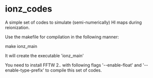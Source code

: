 ionz_codes
==========

A simple set of codes to simulate (semi-numerically) HI maps during reionization.

Use the makefile for compilation in the following manner:

make ionz_main

It will create the executable 'ionz_main'

You need to install FFTW 2.*.* with following flags '--enable-float' and '--enable-type-prefix' to compile this set of codes.

